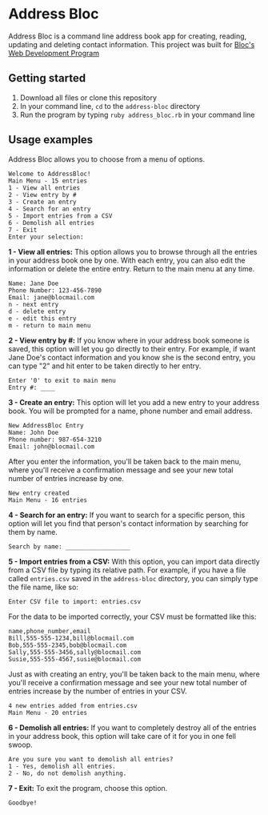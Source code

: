 # Address Bloc

Address Bloc is a command line address book app for creating, reading, updating and deleting contact information. This project was built for [Bloc's Web Development Program](https://www.bloc.io/web-developer-career-track)

## Getting started
1. Download all files or clone this repository
2. In your command line, `cd` to the `address-bloc` directory
3. Run the program by typing `ruby address_bloc.rb` in your command line

## Usage examples
Address Bloc allows you to choose from a menu of options.  
```
Welcome to AddressBloc!
Main Menu - 15 entries
1 - View all entries
2 - View entry by #
3 - Create an entry
4 - Search for an entry
5 - Import entries from a CSV
6 - Demolish all entries
7 - Exit
Enter your selection:
```

**1 - View all entries:** This option allows you to browse through all the entries in your address book one by one. With each entry, you can also edit the information or delete the entire entry. Return to the main menu at any time.
```
Name: Jane Doe
Phone Number: 123-456-7890
Email: jane@blocmail.com
n - next entry
d - delete entry
e - edit this entry
m - return to main menu
```

**2 - View entry by #:** If you know where in your address book someone is saved, this option will let you go directly to their entry. For example, if want Jane Doe's contact information and you know she is the second entry, you can type "2" and hit enter to be taken directly to her entry.
```
Enter '0' to exit to main menu
Entry #: ____
```

**3 - Create an entry:** This option will let you add a new entry to your address book. You will be prompted for a name, phone number and email address.
```
New AddressBloc Entry
Name: John Doe
Phone number: 987-654-3210
Email: john@blocmail.com
```

After you enter the information, you'll be taken back to the main menu, where you'll receive a confirmation message and see your new total number of entries increase by one.
```
New entry created
Main Menu - 16 entries
```

**4 - Search for an entry:** If you want to search for a specific person, this option will let you find that person's contact information by searching for them by name.
```
Search by name: __________________
```

**5 - Import entries from a CSV:** With this option, you can import data directly from a CSV file by typing its relative path. For example, if you have a file called `entries.csv` saved in the `address-bloc` directory, you can simply type the file name, like so:
```
Enter CSV file to import: entries.csv
```

For the data to be imported correctly, your CSV must be formatted like this:
```
name,phone_number,email
Bill,555-555-1234,bill@blocmail.com
Bob,555-555-2345,bob@blocmail.com
Sally,555-555-3456,sally@blocmail.com
Susie,555-555-4567,susie@blocmail.com
```

Just as with creating an entry, you'll be taken back to the main menu, where you'll receive a confirmation message and see your new total number of entries increase by the number of entries in your CSV.
```
4 new entries added from entries.csv
Main Menu - 20 entries
```

**6 - Demolish all entries:** If you want to completely destroy all of the entries in your address book, this option will take care of it for you in one fell swoop.
```
Are you sure you want to demolish all entries?
1 - Yes, demolish all entries.
2 - No, do not demolish anything.
```

**7 - Exit:** To exit the program, choose this option.
```
Goodbye!
```
